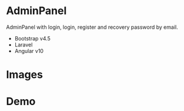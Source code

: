 # AdminPanel
AdminPanel with login, login, register and recovery password by email. 
 - Bootstrap v4.5
 - Laravel
 - Angular v10

# Images

# Demo
